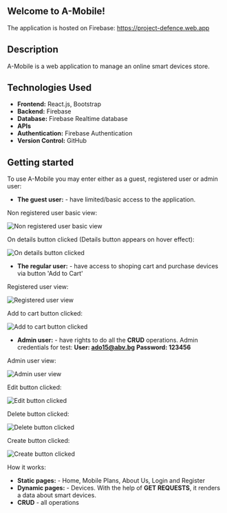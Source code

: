 ## Welcome to A-Mobile!

The application is hosted on Firebase: https://project-defence.web.app

## Description

A-Mobile is a web application to manage an online smart devices store.

 ## Technologies Used

- **Frontend:** React.js, Bootstrap
- **Backend:** Firebase
- **Database:** Firebase Realtime database
- **APIs**
- **Authentication:** Firebase Authentication
- **Version Control:** GitHub

## Getting started

To use A-Mobile you may enter either as a guest, registered user or admin user:
- **The guest user:** - have limited/basic access to the application.

Non registered user basic view:

![Non registered user basic view](<https://github.com/AdrianSavov/A-Mobile/blob/main/app/public/screenshots/non-registered-user-view.png?raw=true>)

On details button clicked (Details button appears on hover effect):

![On details button clicked](<https://github.com/AdrianSavov/A-Mobile/blob/main/app/public/screenshots/on-details-button-click.png?raw=true>)

- **The regular user:** - have access to shoping cart and purchase devices via button 'Add to Cart'

Registered user view:

![Registered user view](<https://github.com/AdrianSavov/A-Mobile/blob/main/app/public/screenshots/registered-user-view.png?raw=true>)

Add to cart button clicked:

![Add to cart button clicked](<https://github.com/AdrianSavov/A-Mobile/blob/main/app/public/screenshots/add-device-to-cart.png?raw=true>)

- **Admin user:** - have rights to do all the **CRUD** operations.
Admin credentials for test:
**User: ado15@abv.bg**
**Password: 123456**

Admin user view:

![Admin user view](<https://github.com/AdrianSavov/A-Mobile/blob/main/app/public/screenshots/admin-view.png?raw=true>)

Edit button clicked:

![Edit button clicked](<https://github.com/AdrianSavov/A-Mobile/blob/main/app/public/screenshots/edit-button-clicked.png?raw=true>)

Delete button clicked:

![Delete button clicked](<https://github.com/AdrianSavov/A-Mobile/blob/main/app/public/screenshots/on-delete-button-clicked.png?raw=true>)

Create button clicked:

![Create button clicked](<https://github.com/AdrianSavov/A-Mobile/blob/main/app/public/screenshots/create-device-button-clicked.png?raw=true>)

How it works:
- **Static pages:** - Home, Mobile Plans, About Us, Login and Register
- **Dynamic pages:** - Devices. With the help of **GET REQUESTS**, it renders a data about smart devices.
- **CRUD** - all operations


